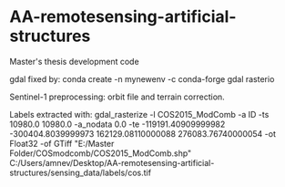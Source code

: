 # AA-remotesensing-artificial-structures
Master's thesis development code

gdal fixed by: conda create -n mynewenv -c conda-forge gdal rasterio

Sentinel-1 preprocessing: orbit file and terrain correction. 

Labels extracted with: gdal_rasterize -l COS2015_ModComb -a ID -ts 10980.0 10980.0 -a_nodata 0.0 -te -119191.40909999982 -300404.8039999973 162129.08110000088 276083.76740000054 -ot Float32 -of GTiff "E:/Master Folder/COSmodcomb/COS2015_ModComb.shp" C:/Users/amnev/Desktop/AA-remotesensing-artificial-structures/sensing_data/labels/cos.tif

